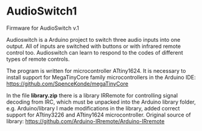 # AudioSwitch1
Firmware for AudioSwitch v.1

Audioswitch is a Arduino project to switch three audio inputs into one output.
All of inputs are switched with buttons or with infrared remote control too.
Audioswitch can learn to respond to the codes of different types of remote controls.

The program is written for microcontroller ATtiny1624. It is necessary to install support for MegaTinyCore family microcontrollers in the Arduino IDE: https://github.com/SpenceKonde/megaTinyCore

In the file **library.zip** there is a library IRRemote for controlling signal decoding from IRC, which must be unpacked into the  Arduino library folder, e.g. Arduino/library
I made modifications in the library, added correct support for ATtiny3226 and ATtiny1624 microcontroller. Original source of library: https://github.com/Arduino-IRremote/Arduino-IRremote
